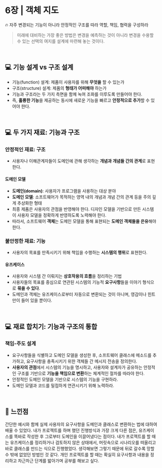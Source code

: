 # 6장 | 객체 지도
🔥 자주 변경되는 기능이 아니라 안정적인 구조를 따라 역할, 책임, 협력을 구성하라

> 미래에 대비하는 가장 좋은 방법은 변경을 예측하는 것이 아니라 변경을 수용할 수 있는 선택의 여지를 설계에 마련해 놓는 것이다.

<br>

## 💻 기능 설계 vs 구조 설계

- 기능(function) 설계: 제품이 사용자를 위해 **무엇을** 할 수 있는가
- 구조(structure) 설계: 제품의 **형태가 어떠해야** 하는가
- 기능과 구조라는 두 가지 측면을 함께 녹여 조화를 이루도록 만들어야 한다.
- 즉, **훌륭한 기능**을 제공하는 동시에 새로운 기능을 빠르고 **안정적으로 추가**할 수 있어야 한다.

<br>

## 💻 두 가지 재료: 기능과 구조

### 안정적인 재료: 구조
- 사용자나 이해관계자들이 도메인에 관해 생각하는 **개념과 개념들 간의 관계**로 표현한다.

#### 도메인 모델
- **도메인(domain)**: 사용자가 프로그램을 사용하는 대상 분야
- **도메인 모델**: 소프트웨어가 목적하는 영역 내의 개념과 개념 간의 관계 등을 주의 깊게 추상화한 형태
- 최종 제품은 사용자의 관점을 반영해야 한다. 디자인 모델을 기반으로 만든 시스템이 사용자 모델을 정확하게 반영하도록 노력해야 한다.
- 따라서, 소프트웨어 **객체**는 도메인 모델을 통해 표현되는 **도메인 객체들을 은유**해야 한다.

### 불안정한 재료: 기능
- 사용자의 목표를 만족시키기 위해 책임을 수행하는 **시스템의 행위**로 표현한다.

#### 유즈케이스
- 사용자와 시스템 간 이뤄지는 **상호작용의 흐름**을 정리하는 기법
- 사용자들의 목표를 중심으로 연관된 시스템의 기능적 **요구사항**들을 이야기 형식으로 **묶을 수 있다**.
- 도메인과 객체는 유즈케이스로부터 자동으로 변환되는 것이 아니며, 영감이나 힌트만이 들어 있을 뿐이다.

<br>

## 💻 재료 합치기: 기능과 구조의 통합

### 책임-주도 설계
- 요구사항들을 식별하고 도메인 모델을 생성한 후, 소프트웨어 클래스에 메소드를 추가하고, 요구사항을 충족시키기 위한 객체들 간 메시지 전송을 정의한다.
- **사용자의 관점**에서 시스템의 기능을 명시하고, 사용자와 설계자가 공유하는 안정적인 구조를 기반으로 **기능을 책임으로 변환**하는 체계적인 절차를 따라야 한다.
- 안정적인 도메인 모델을 기반으로 시스템의 기능을 구현하라.
- 도메인 모델과 코드를 밀접하게 연관시키기 위해 노력하라.

<br>

## 📝 느낀점

간단한 예시와 함께 실제 사용자의 요구사항을 도메인과 클래스로 변환하는 법에 대하여 배울 수 있었다. 내가 프로젝트를 하며 했던 진행방식과 가장 크게 다른 점은, 유즈케이스를 똑바로 작성한 후 그로부터 도메인을 이끌어냈다는 점이다. 내가 프로젝트를 할 때는 유즈케이스를 정리하거나 검토하지 않은 상태에서, 머릿속으로 시나리오를 떠올리고 바로 클래스를 만드는 식으로 진행했었다. 생각해보면 그렇기 때문에 뒤로 갈수록 망할 수 밖에 없었던 방법인 것 같다. 개인 프로젝트를 할 때는 확실히 요구사항과 내용을 정리하고 차근차근 단계를 밟아가며 공부를 해보고 싶다.
